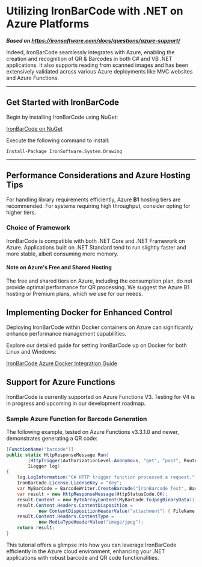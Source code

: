 # Utilizing IronBarCode with .NET on Azure Platforms

***Based on <https://ironsoftware.com/docs/questions/azure-support/>***


Indeed, IronBarCode seamlessly integrates with Azure, enabling the creation and recognition of QR & Barcodes in both C# and VB .NET applications. It also supports reading from scanned images and has been extensively validated across various Azure deployments like MVC websites and Azure Functions.

---

## Get Started with IronBarCode

Begin by installing IronBarCode using NuGet:

[IronBarCode on NuGet](https://www.nuget.org/packages/BarCode)

Execute the following command to install:

```shell
Install-Package IronSoftware.System.Drawing
```

---

## Performance Considerations and Azure Hosting Tips

For handling library requirements efficiently, Azure **B1** hosting tiers are recommended. For systems requiring high throughput, consider opting for higher tiers.

### Choice of Framework

IronBarCode is compatible with both .NET Core and .NET Framework on Azure. Applications built on .NET Standard tend to run slightly faster and more stable, albeit consuming more memory.

#### Note on Azure's Free and Shared Hosting

The free and shared tiers on Azure, including the consumption plan, do not provide optimal performance for QR processing. We suggest the Azure B1 hosting or Premium plans, which we use for our needs.

## Implementing Docker for Enhanced Control

Deploying IronBarCode within Docker containers on Azure can significantly enhance performance management capabilities. 

Explore our detailed guide for setting IronBarCode up on Docker for both Linux and Windows:

[IronBarCode Azure Docker Integration Guide](https://ironsoftware.com/csharp/barcode/how-to/docker-linux/)

## Support for Azure Functions

IronBarCode is currently supported on Azure Functions V3. Testing for V4 is in progress and upcoming in our development roadmap.

### Sample Azure Function for Barcode Generation

The following example, tested on Azure Functions v3.3.1.0 and newer, demonstrates generating a QR code:

```csharp
[FunctionName("barcode")]
public static HttpResponseMessage Run(
        [HttpTrigger(AuthorizationLevel.Anonymous, "get", "post", Route = null)] HttpRequest req,
        ILogger log)
{
    log.LogInformation("C# HTTP trigger function processed a request.");
    IronBarCode.License.LicenseKey = "Key";
    var MyBarCode = BarcodeWriter.CreateBarcode("IronBarcode Test", BarcodeEncoding.QRCode);
    var result = new HttpResponseMessage(HttpStatusCode.OK);
    result.Content = new ByteArrayContent(MyBarCode.ToJpegBinaryData());
    result.Content.Headers.ContentDisposition =
            new ContentDispositionHeaderValue("attachment") { FileName = $"{DateTime.Now.ToString("yyyyMMddmm")}.jpg" };
    result.Content.Headers.ContentType =
            new MediaTypeHeaderValue("image/jpeg");
    return result;
}
```

This tutorial offers a glimpse into how you can leverage IronBarCode efficiently in the Azure cloud environment, enhancing your .NET applications with robust barcode and QR code functionalities.
